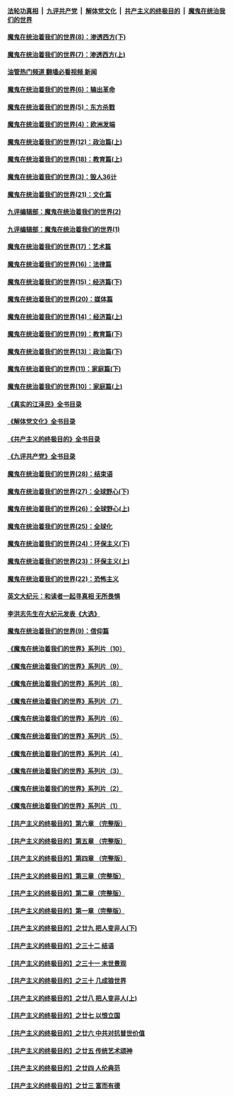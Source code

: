 ####  [法轮功真相](../../../../basic/blob/master/README.md?t=10220801) &nbsp;|&nbsp; [九评共产党](../../../../9ping.md/blob/master/README.md?t=10220801) &nbsp;|&nbsp; [解体党文化](../../../../jtdwh.md/blob/master/README.md?t=10220801)  &nbsp;|&nbsp; [共产主义的终极目的](../../../../gczydzjmd.md/blob/master/README.md?t=10220801) &nbsp;|&nbsp; [魔鬼在统治我们的世界](../../../../mgztzwmdsj.md/blob/master/README.md?t=10220801) 

#### [魔鬼在统治着我们的世界(8)：渗透西方(下)](../pages/nsc422/n10429603.md?t=10220801) 

#### [魔鬼在统治着我们的世界(7)：渗透西方(上)](../pages/nsc422/n10426013.md?t=10220801) 

#### [油管热门频道 翻墙必看视频 新闻](http://209.250.226.216:81/youtube.html?10220801)

#### [魔鬼在统治着我们的世界(6)：输出革命](../pages/nsc422/n10421536.md?t=10220801) 

#### [魔鬼在统治着我们的世界(5)：东方杀戮](../pages/nsc422/n10417707.md?t=10220801) 

#### [魔鬼在统治着我们的世界(4)：欧洲发端](../pages/nsc422/n10414890.md?t=10220801) 

#### [魔鬼在统治着我们的世界(12)：政治篇(上)](../pages/nsc422/n10444576.md?t=10220801) 

#### [魔鬼在统治着我们的世界(18)：教育篇(上)](../pages/nsc422/n10526970.md?t=10220801) 

#### [魔鬼在统治着我们的世界(3)：毁人36计](../pages/nsc422/n10411583.md?t=10220801) 

#### [魔鬼在统治着我们的世界(21)：文化篇](../pages/nsc422/n10597706.md?t=10220801) 

#### [九评编辑部：魔鬼在统治着我们的世界(2)](../pages/nsc422/n10410036.md?t=10220801) 

#### [九评编辑部：魔鬼在统治着我们的世界(1)](../pages/nsc422/n10406825.md?t=10220801) 

#### [魔鬼在统治着我们的世界(17)：艺术篇](../pages/nsc422/n10499093.md?t=10220801) 

#### [魔鬼在统治着我们的世界(16)：法律篇](../pages/nsc422/n10485969.md?t=10220801) 

#### [魔鬼在统治着我们的世界(15)：经济篇(下)](../pages/nsc422/n10469975.md?t=10220801) 

#### [魔鬼在统治着我们的世界(20)：媒体篇](../pages/nsc422/n10586579.md?t=10220801) 

#### [魔鬼在统治着我们的世界(14)：经济篇(上)](../pages/nsc422/n10457370.md?t=10220801) 

#### [魔鬼在统治着我们的世界(19)：教育篇(下)](../pages/nsc422/n10564808.md?t=10220801) 

#### [魔鬼在统治着我们的世界(13)：政治篇(下)](../pages/nsc422/n10448270.md?t=10220801) 

#### [魔鬼在统治着我们的世界(11)：家庭篇(下)](../pages/nsc422/n10440961.md?t=10220801) 

#### [魔鬼在统治着我们的世界(10)：家庭篇(上)](../pages/nsc422/n10435448.md?t=10220801) 

#### [《真实的江泽民》全书目录](../pages/nsc422/n13721399.md?t=10220801) 

#### [《解体党文化》全书目录](../pages/nsc422/n13721157.md?t=10220801) 

#### [《共产主义的终极目的》全书目录](../pages/nsc422/n13721048.md?t=10220801) 

#### [《九评共产党》全书目录](../pages/nsc422/n13708085.md?t=10220801) 

#### [魔鬼在统治着我们的世界(28)：结束语](../pages/nsc422/n10936246.md?t=10220801) 

#### [魔鬼在统治着我们的世界(27)：全球野心(下)](../pages/nsc422/n10928319.md?t=10220801) 

#### [魔鬼在统治着我们的世界(26)：全球野心(上)](../pages/nsc422/n10900318.md?t=10220801) 

#### [魔鬼在统治着我们的世界(25)：全球化](../pages/nsc422/n10788205.md?t=10220801) 

#### [魔鬼在统治着我们的世界(24)：环保主义(下)](../pages/nsc422/n10695307.md?t=10220801) 

#### [魔鬼在统治着我们的世界(23)：环保主义(上)](../pages/nsc422/n10688613.md?t=10220801) 

#### [魔鬼在统治着我们的世界(22)：恐怖主义](../pages/nsc422/n10614727.md?t=10220801) 

#### [英文大纪元：和读者一起寻真相 无所畏惧](../pages/nsc422/n12542027.md?t=10220801) 

#### [李洪志先生在大纪元发表《大选》](../pages/nsc422/n12534746.md?t=10220801) 

#### [魔鬼在统治着我们的世界(9)：信仰篇](../pages/nsc422/n10432159.md?t=10220801) 

#### [《魔鬼在统治着我们的世界》系列片（10）](../pages/nsc422/n12292670.md?t=10220801) 

#### [《魔鬼在统治着我们的世界》系列片（9）](../pages/nsc422/n12290859.md?t=10220801) 

#### [《魔鬼在统治着我们的世界》系列片（8）](../pages/nsc422/n12287445.md?t=10220801) 

#### [《魔鬼在统治着我们的世界》系列片（7）](../pages/nsc422/n12283425.md?t=10220801) 

#### [《魔鬼在统治着我们的世界》系列片（6）](../pages/nsc422/n12282314.md?t=10220801) 

#### [《魔鬼在统治着我们的世界》系列片（5）](../pages/nsc422/n12281419.md?t=10220801) 

#### [《魔鬼在统治着我们的世界》系列片（4）](../pages/nsc422/n12274024.md?t=10220801) 

#### [《魔鬼在统治着我们的世界》系列片（3）](../pages/nsc422/n12271322.md?t=10220801) 

#### [《魔鬼在统治着我们的世界》系列片（2）](../pages/nsc422/n12269049.md?t=10220801) 

#### [《魔鬼在统治着我们的世界》系列片（1）](../pages/nsc422/n12267575.md?t=10220801) 

#### [【共产主义的终极目的】第六章 （完整版）](../pages/nsc422/n11428913.md?t=10220801) 

#### [【共产主义的终极目的】第五章 （完整版）](../pages/nsc422/n11428912.md?t=10220801) 

#### [【共产主义的终极目的】第四章 （完整版）](../pages/nsc422/n11428907.md?t=10220801) 

#### [【共产主义的终极目的】第三章（完整版）](../pages/nsc422/n11428848.md?t=10220801) 

#### [【共产主义的终极目的】第二章（完整版）](../pages/nsc422/n11428831.md?t=10220801) 

#### [【共产主义的终极目的】第一章（完整版）](../pages/nsc422/n11417651.md?t=10220801) 

#### [【共产主义的终极目的】之廿九 把人变非人(下)](../pages/nsc422/n11344140.md?t=10220801) 

#### [【共产主义的终极目的】之三十二 结语](../pages/nsc422/n11360535.md?t=10220801) 

#### [【共产主义的终极目的】之三十一 末世景观](../pages/nsc422/n11351129.md?t=10220801) 

#### [【共产主义的终极目的】之三十 几成狼世界](../pages/nsc422/n11348280.md?t=10220801) 

#### [【共产主义的终极目的】之廿八 把人变非人(上)](../pages/nsc422/n11340492.md?t=10220801) 

#### [【共产主义的终极目的】之廿七 以恨立国](../pages/nsc422/n11336944.md?t=10220801) 

#### [【共产主义的终极目的】之廿六 中共对抗普世价值](../pages/nsc422/n11324785.md?t=10220801) 

#### [【共产主义的终极目的】之廿五 传统艺术颂神](../pages/nsc422/n11296396.md?t=10220801) 

#### [【共产主义的终极目的】之廿四 人伦典范](../pages/nsc422/n11296397.md?t=10220801) 

#### [【共产主义的终极目的】之廿三 富而有德](../pages/nsc422/n11283598.md?t=10220801) 

<img src='http://gfw-breaker.win/goodnews/indexes/nsc422.md' width='0px' height='0px'/>
